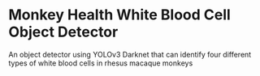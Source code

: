 # Monkey Health White Blood Cell Object Detector
An object detector using YOLOv3 Darknet that can identify four different types of white blood cells in rhesus macaque monkeys
